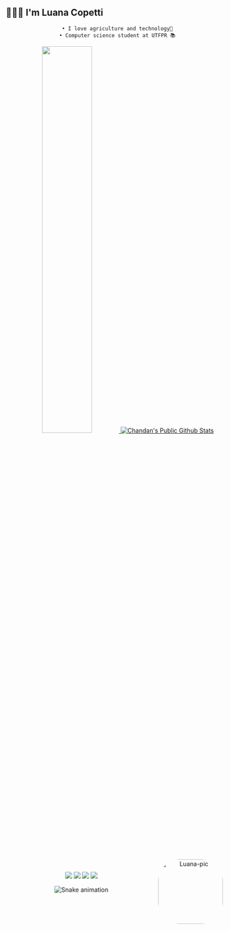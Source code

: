 ## 👩🏻‍💻             I'm Luana Copetti
<div align="center">
 
 <div align="center">

  ```
    • I love agriculture and technology🌱
    • Computer science student at UTFPR 📚
  ```
  </samp>
</p>
  <a href="https://github.com/LuanaCopetti">
  <img width="48%" src="https://github-readme-stats.vercel.app/api?username=LuanaCopetti&show_icons=true&theme=dracula&include_all_commits=true&count_private=true"/>
    <img  float="right"src="https://github-readme-stats.vercel.app/api/top-langs/?username=LuanaCopetti&theme=show_icons=true&theme=dracula&include_all_commits=true&count_private=true"alt="Chandan's Public Github Stats"> 
                             
  
</div>
 <div style="display: inline_block"><br> 
  <img align="right" alt="Luana-pic" height="150" style="border-radius:50px;" src="https://media.giphy.com/media/o0vwzuFwCGAFO/giphy.gif">
  </a>
</div>
  
  ##
 
<div> 
  <a href="https://instagram.com/luana.copetti" target="_blank"><img src="https://img.shields.io/badge/-Instagram-%23E4405F?style=for-the-badge&logo=instagram&logoColor=white" target="_blank"></a>
 	<a href="https://www.twitch.tv/luana_12345_" target="_blank"><img src="https://img.shields.io/badge/Twitch-9146FF?style=for-the-badge&logo=twitch&logoColor=white" target="_blank"></a>
  <a href = "mailto:contatocopettiluana@gmail.com"><img src="https://img.shields.io/badge/-Gmail-%23333?style=for-the-badge&logo=gmail&logoColor=white" target="_blank"></a>
  <a href="https://www.linkedin.com/in/luana-copetti-b87273189/" target="_blank"><img src="https://img.shields.io/badge/-LinkedIn-%230077B5?style=for-the-badge&logo=linkedin&logoColor=white" target="_blank"></a> 
 
  ![Snake animation](https://github.com/LuanaCopetti/LuanaCopetti/blob/output/github-contribution-grid-snake.svg)
 
</div>
